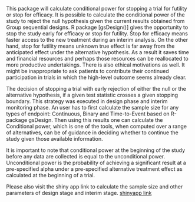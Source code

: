 This package will calculate conditional power for stopping a trial for futility or stop for efficacy. 
It is possible to calculate the conditional power of the study to reject the null hypothesis given the 
current results obtained from Group sequential designs. R package [gsDesign()] gives the opportunity to 
stop the study early for efficacy or stop for futility. Stop for efficacy means faster access to the 
new treatment during an interim analysis. On the other hand, stop for futility means unknown true effect 
is far away from the anticipated effect under the alternative hypothesis. As a result it saves time and 
financial resources and perhaps those resources can be reallocated to more productive undertakings. 
There is also ethical motivations as well. It might be inappropriate to ask patients to contribute 
their continued participation in trials in which the high-level outcome seems already clear. 

The decision of stopping a trial with early rejection of either the null or the alternative hypothesis, 
if a given test statistic crosses a given stopping boundary. This strategy was executed in design phase 
and interim monitoring phase. An user has to first calculate the sample size for any types of endpoint: 
Continuous, Binary and Time-to-Event based on R-package gsDesign. Then using this results one can 
calculate the Conditional power, which is one of the tools, when computed over a range of alternatives, 
can be of guidance in
deciding whether to continue the study given those available information. 

It is important to note that conditional power at the beginning of the study before any data are 
collected is equal to the unconditional power. Unconditional power is the probability of achieving 
a significant result at a pre-specified alpha under a pre-specified alternative treatment effect as
calculated at the beginning of a trial.

Please also visit the shiny app link to calculate the sample size and other parameters of design stage and interim stage.
[shinyapp link](https://haquemdanamul.shinyapps.io/update_session/)
